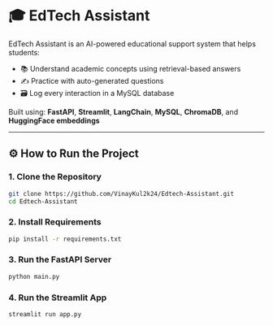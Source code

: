 # 🎓 EdTech Assistant

EdTech Assistant is an AI-powered educational support system that helps students:
- 📚 Understand academic concepts using retrieval-based answers
- ✍️ Practice with auto-generated questions
- 🗃️ Log every interaction in a MySQL database

Built using: **FastAPI**, **Streamlit**, **LangChain**, **MySQL**, **ChromaDB**, and **HuggingFace embeddings**

---

## ⚙️ How to Run the Project

### 1. Clone the Repository
```bash
git clone https://github.com/VinayKul2k24/Edtech-Assistant.git
cd Edtech-Assistant
```
### 2. Install Requirements
```bash
pip install -r requirements.txt
```
### 3. Run the FastAPI Server
```bash
python main.py
```
### 4. Run the Streamlit App
```bash
streamlit run app.py
```



